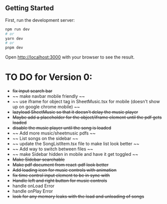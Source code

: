 ## Getting Started
First, run the development server:
```bash
npm run dev
# or
yarn dev
# or
pnpm dev
```
Open [http://localhost:3000](http://localhost:3000) with your browser to see the result.


# TO DO for Version 0:
- ~~fix input search bar~~
- ~~ make navbar mobile friendly ~~ 
- ~~ use iframe for object tag in SheetMusic.tsx for mobile (doesn't show up on google chrome mobile) ~~
- ~~lazyload SheetMusic so that it doesn't delay the music player~~
- ~~Maybe add a placeholder for the object/iframe element until the pdf gets loaded~~ 
- ~~disable the music player until the song is loaded~~
- ~~ Add more music/sheetmusic pdfs ~~
- ~~ List songs on the sidebar ~~
- ~~ update the SongListItem.tsx file to make list look better ~~
- ~~ Add way to switch between files ~~
- ~~ make Sidebar hidden in mobile and have it get toggled ~~
- ~~Make Sidebar searchable~~
- ~~Make pdf document from react-pdf look better~~
- ~~Add loading icon for music controls with animation~~
- ~~fix time control input element to be in sync with~~
- ~~Handle left and right button for music controls~~
- handle onLoad Error
- handle onPlay Error
- ~~look for any memory leaks with the load and unloading of songs~~
